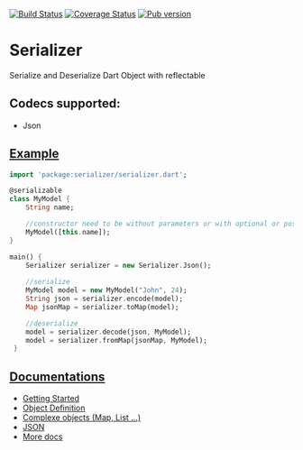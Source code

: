 [![Build Status](https://travis-ci.org/dartsome/serializer.svg?branch=master)](https://travis-ci.org/dartsome/serializer?branch=master)
[![Coverage Status](https://coveralls.io/repos/github/dartsome/serializer/badge.svg?branch=master)](https://coveralls.io/github/dartsome/serializer?branch=master)
[![Pub version](https://img.shields.io/pub/v/serializer.svg)](https://pub.dartlang.org/packages/serializer)

# Serializer

Serialize and Deserialize Dart Object with reflectable

## Codecs supported:
- Json

## [Example](https://github.com/walletek/serializer/tree/master/example)

```dart
import 'package:serializer/serializer.dart';

@serializable
class MyModel {
    String name;

    //constructor need to be without parameters or with optional or positional.
    MyModel([this.name]);
}

main() {
    Serializer serializer = new Serializer.Json();
    
    //serialize
    MyModel model = new MyModel("John", 24);
    String json = serializer.encode(model);
    Map jsonMap = serializer.toMap(model);

    //deserialize
    model = serializer.decode(json, MyModel);
    model = serializer.fromMap(jsonMap, MyModel);
 }
 ```
 
## [Documentations](https://github.com/walletek/serializer/wiki)
- [Getting Started](https://github.com/walletek/serializer/wiki/Getting-Started)
- [Object Definition](https://github.com/walletek/serializer/wiki/Define-your-objects)
- [Complexe objects (Map, List ...)](https://github.com/walletek/serializer/wiki/Complexe-Object)
- [JSON](https://github.com/walletek/serializer/wiki/Json)
- [More docs](https://www.dartdocs.org/documentation/serializer/0.3.0/)





